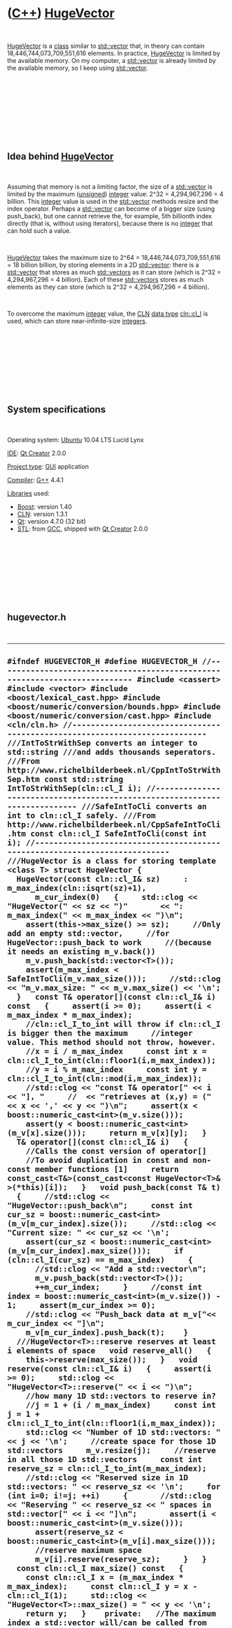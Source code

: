 



 

 

 

 

 

([C++](Cpp.md)) [HugeVector](CppHugeVector.md)
================================================

 

[HugeVector](CppHugeVector.md) is a [class](CppClass.md) similar to
[std::vector](CppVector.md) that, in theory can contain
18,446,744,073,709,551,616 elements. In practice,
[HugeVector](CppHugeVector.md) is limited by the available memory. On
my computer, a [std::vector](CppVector.md) is already limited by the
available memory, so I keep using [std::vector](CppVector.md).

 

 

 

 

 

Idea behind [HugeVector](CppHugeVector.md)
-------------------------------------------

 

Assuming that memory is not a limiting factor, the size of a
[std::vector](CppVector.md) is limited by the maximum
([unsigned](CppUnsigned.md)) [integer](CppInt.md) value: 2\^32 =
4,294,967,296 = 4 billion. This [integer](CppInt.md) value is used in
the [std::vector](CppVector.md) methods resize and the index operator.
Perhaps a [std::vector](CppVector.md) can become of a bigger size
(using push\_back), but one cannot retrieve the, for example, 5th
billionth index directly (that is, without using iterators), because
there is no [integer](CppInt.md) that can hold such a value.

 

[HugeVector](CppHugeVector.md) takes the maximum size to 2\^64 =
18,446,744,073,709,551,616 = 18 billion billion, by storing elements in
a 2D [std::vector](CppVector.md): there is a
[std::vector](CppVector.md) that stores as much
[std::vectors](CppVector.md) as it can store (which is 2\^32 =
4,294,967,296 = 4 billion). Each of these [std::vectors](CppVector.md)
stores as much elements as they can store (which is 2\^32 =
4,294,967,296 = 4 billion).

 

To overcome the maximum [integer](CppInt.md) value, the
[CLN](CppCln.md) [data type](CppDataType.md) [cln::cl\_I](CppCl_I.md)
is used, which can store near-infinite-size [integers](CppInt.md).

 

 

 

 

 

System specifications
---------------------

 

Operating system: [Ubuntu](http://www.ubuntu.com) 10.04 LTS Lucid Lynx

[IDE](CppIde.md): [Qt Creator](CppQtCreator.md) 2.0.0

[Project type](CppQtProjectType.md): [GUI](CppGui.md) application

[Compiler](CppCompiler.md): [G++](CppGpp.md) 4.4.1

[Libraries](CppLibrary.md) used:

-   [Boost](CppBoost.md): version 1.40
-   [CLN](CppCln.md): version 1.3.1
-   [Qt](CppQt.md): version 4.7.0 (32 bit)
-   [STL](CppStl.md): from [GCC](CppGcc.md), shipped with [Qt
    Creator](CppQt.md) 2.0.0

 

 

 

 

 

hugevector.h
------------

 

  -----------------------------------------------------------------------------------------------------------------------------------------------------------------------------------------------------------------------------------------------------------------------------------------------------------------------------------------------------------------------------------------------------------------------------------------------------------------------------------------------------------------------------------------------------------------------------------------------------------------------------------------------------------------------------------------------------------------------------------------------------------------------------------------------------------------------------------------------------------------------------------------------------------------------------------------------------------------------------------------------------------------------------------------------------------------------------------------------------------------------------------------------------------------------------------------------------------------------------------------------------------------------------------------------------------------------------------------------------------------------------------------------------------------------------------------------------------------------------------------------------------------------------------------------------------------------------------------------------------------------------------------------------------------------------------------------------------------------------------------------------------------------------------------------------------------------------------------------------------------------------------------------------------------------------------------------------------------------------------------------------------------------------------------------------------------------------------------------------------------------------------------------------------------------------------------------------------------------------------------------------------------------------------------------------------------------------------------------------------------------------------------------------------------------------------------------------------------------------------------------------------------------------------------------------------------------------------------------------------------------------------------------------------------------------------------------------------------------------------------------------------------------------------------------------------------------------------------------------------------------------------------------------------------------------------------------------------------------------------------------------------------------------------------------------------------------------------------------------------------------------------------------------------------------------------------------------------------------------------------------------------------------------------------------------------------------------------------------------------------------------------------------------------------------------------------------------------------------------------------------------------------------------------------------------------------------------------------------------------------------------------------------------------------------------------------------------------------------------------------------------------------------------------------------------------------------------------------------------------------------------------------------------------------------------------------------------------------------------------------------------------------------------------------------------------------------------------------------------------------------------------------------------------------------------------------------------------------------------------------------------------------------------------------------------------------------------------------------------------------------------------------------------------------------------------------------------------------------------------------------------------------------------------------------------------------------------------------------------------------------------------------------------------------------------------------------------------------------------------------------------------------------------------------------------------------------------------------------------------------------------------------------------------------------------------------------------------------------------------------------------------------------------------------------------------------------------------------------------------------------------------------------------------------------------------------------------------------------------------------------------------------------------------------------------------------------------------------------------------------------------------------------------------------------------------------------------------------------------------------------------------------------------------------------------------------------------------------------------------------------------------------------------------------------------------------------------------------------------------------------------------------------------------------------------------------------------------------------------------------------------------------------------------------------------------------------------------------------------------------------------------------------------------------------------------------------------------------------------------------------------------------------------------------------------------------------------------------------------------------------------------------------------------------------------------------------------------------------------------------------------------------------------
  ` #ifndef HUGEVECTOR_H #define HUGEVECTOR_H //--------------------------------------------------------------------------- #include <cassert> #include <vector> #include <boost/lexical_cast.hpp> #include <boost/numeric/conversion/bounds.hpp> #include <boost/numeric/conversion/cast.hpp> #include <cln/cln.h> //--------------------------------------------------------------------------- ///IntToStrWithSep converts an integer to std::string ///and adds thousands seperators. ///From http://www.richelbilderbeek.nl/CppIntToStrWithSep.htm const std::string IntToStrWithSep(cln::cl_I i); //--------------------------------------------------------------------------- ///SafeIntToCli converts an int to cln::cl_I safely. ///From http://www.richelbilderbeek.nl/CppSafeIntToCli.htm const cln::cl_I SafeIntToCli(const int i); //--------------------------------------------------------------------------- ///HugeVector is a class for storing template <class T> struct HugeVector {   HugeVector(const cln::cl_I& sz)     : m_max_index(cln::isqrt(sz)+1),       m_cur_index(0)   {     std::clog << "HugeVector(" << sz << ")"       << ": m_max_index(" << m_max_index << ")\n";     assert(this->max_size() >= sz);     //Only add an empty std::vector,     //for HugeVector::push_back to work     //(because it needs an existing m_v.back())     m_v.push_back(std::vector<T>());      assert(m_max_index < SafeIntToCli(m_v.max_size()));     //std::clog << "m_v.max_size: " << m_v.max_size() << '\n';   }   const T& operator[](const cln::cl_I& i) const   {     assert(i >= 0);     assert(i < m_max_index * m_max_index);      //cln::cl_I_to_int will throw if cln::cl_I is bigger then the maximum     //integer value. This method should not throw, however.     //x = i / m_max_index     const int x = cln::cl_I_to_int(cln::floor1(i,m_max_index));     //y = i % m_max_index     const int y = cln::cl_I_to_int(cln::mod(i,m_max_index));     //std::clog << "const T& operator[" << i << "], "     //  << "retrieves at (x,y) = (" << x << ',' << y << ")\n";     assert(x < boost::numeric_cast<int>(m_v.size()));     assert(y < boost::numeric_cast<int>(m_v[x].size()));     return m_v[x][y];   }    T& operator[](const cln::cl_I& i)   {     //Calls the const version of operator[]     //To avoid duplication in const and non-const member functions [1]     return const_cast<T&>(const_cast<const HugeVector<T>& >(*this)[i]);   }   void push_back(const T& t)   {     //std::clog << "HugeVector::push_back\n";     const int cur_sz = boost::numeric_cast<int>(m_v[m_cur_index].size());     //std::clog << "Current size: " << cur_sz << '\n';     assert(cur_sz < boost::numeric_cast<int>(m_v[m_cur_index].max_size()));     if (cln::cl_I(cur_sz) == m_max_index)     {       //std::clog << "Add a std::vector\n";       m_v.push_back(std::vector<T>());       ++m_cur_index;     }     //const int index = boost::numeric_cast<int>(m_v.size()) - 1;     assert(m_cur_index >= 0);     //std::clog << "Push_back data at m_v["<< m_cur_index << "]\n";     m_v[m_cur_index].push_back(t);    }   ///HugeVector<T>::reserve reserves at least i elements of space   void reserve_all()   {     this->reserve(max_size());   }   void reserve(const cln::cl_I& i)   {     assert(i >= 0);     std::clog << "HugeVector<T>::reserve(" << i << ")\n";     //how many 1D std::vectors to reserve in?     //j = 1 + (i / m_max_index)     const int j = 1 + cln::cl_I_to_int(cln::floor1(i,m_max_index));     std::clog << "Number of 1D std::vectors: " << j << '\n';     //create space for those 1D std::vectors     m_v.resize(j);     //reserve in all those 1D std::vectors     const int reserve_sz = cln::cl_I_to_int(m_max_index);     //std::clog << "Reserved size in 1D std::vectors: " << reserve_sz << '\n';     for (int i=0; i!=j; ++i)     {       //std::clog << "Reserving " << reserve_sz << " spaces in std::vector[" << i << "]\n";       assert(i < boost::numeric_cast<int>(m_v.size()));       assert(reserve_sz < boost::numeric_cast<int>(m_v[i].max_size()));       //reserve maximum space       m_v[i].reserve(reserve_sz);     }   }   const cln::cl_I max_size() const   {     const cln::cl_I x = (m_max_index * m_max_index);     const cln::cl_I y = x - cln::cl_I(1);     std::clog << "HugeVector<T>::max_size() = " << y << '\n';     return y;   }    private:   //The maximum index a std::vector will/can be called from   const cln::cl_I m_max_index;   //m_cur_index is the index in m_v currently working on   //(m_v.size() does not work, because in HugeVector::reserve   // the 1D std::vectors must exist, to be able to reserve   // memory for them).   int m_cur_index;   //The 2D std::vector containing all data   std::vector<std::vector<T> > m_v; }; //--------------------------------------------------------------------------- ///m_max_index = 2 ^ 27 = 134217728 ///m_max_index = 2 ^ 28 = 268435456 ///m_max_index must be less than std::vector<T>::max_size ///Measured was 357913941, which equals 2 ^ 28.415 ///template <class T> ///const cln::cl_I HugeVector<T>::m_max_index("134217728"); //--------------------------------------------------------------------------- ///IntToStrWithSep converts an integer to std::string ///and adds thousands seperators. ///From http://www.richelbilderbeek.nl/CppIntToStrWithSep.htm const std::string IntToStrWithSep(cln::cl_I i) {   std::string s     = boost::lexical_cast<std::string>(cln::mod(i,10));   i = cln::floor1(i,10);   int d = 1;   while (!cln::zerop(i))   {     s = boost::lexical_cast<std::string>(cln::mod(i,10))       + (d % 3 == 0 ? "," : "")       + s;     i = cln::floor1(i,10);     ++d;   }   return s; } //--------------------------------------------------------------------------- ///SafeIntToCli converts an int to cln::cl_I safely. ///From http://www.richelbilderbeek.nl/CppSafeIntToCli.htm const cln::cl_I SafeIntToCli(const int i) {   //A cln::cl_I can handle integer values to 2^29 in its constructor   if (i < 536870912)   {     return cln::cl_I(i);   }   const std::string s = boost::lexical_cast<std::string>(i);   return cln::cl_I(s.c_str()); } //--------------------------------------------------------------------------- #endif // HUGEVECTOR_H `
  -----------------------------------------------------------------------------------------------------------------------------------------------------------------------------------------------------------------------------------------------------------------------------------------------------------------------------------------------------------------------------------------------------------------------------------------------------------------------------------------------------------------------------------------------------------------------------------------------------------------------------------------------------------------------------------------------------------------------------------------------------------------------------------------------------------------------------------------------------------------------------------------------------------------------------------------------------------------------------------------------------------------------------------------------------------------------------------------------------------------------------------------------------------------------------------------------------------------------------------------------------------------------------------------------------------------------------------------------------------------------------------------------------------------------------------------------------------------------------------------------------------------------------------------------------------------------------------------------------------------------------------------------------------------------------------------------------------------------------------------------------------------------------------------------------------------------------------------------------------------------------------------------------------------------------------------------------------------------------------------------------------------------------------------------------------------------------------------------------------------------------------------------------------------------------------------------------------------------------------------------------------------------------------------------------------------------------------------------------------------------------------------------------------------------------------------------------------------------------------------------------------------------------------------------------------------------------------------------------------------------------------------------------------------------------------------------------------------------------------------------------------------------------------------------------------------------------------------------------------------------------------------------------------------------------------------------------------------------------------------------------------------------------------------------------------------------------------------------------------------------------------------------------------------------------------------------------------------------------------------------------------------------------------------------------------------------------------------------------------------------------------------------------------------------------------------------------------------------------------------------------------------------------------------------------------------------------------------------------------------------------------------------------------------------------------------------------------------------------------------------------------------------------------------------------------------------------------------------------------------------------------------------------------------------------------------------------------------------------------------------------------------------------------------------------------------------------------------------------------------------------------------------------------------------------------------------------------------------------------------------------------------------------------------------------------------------------------------------------------------------------------------------------------------------------------------------------------------------------------------------------------------------------------------------------------------------------------------------------------------------------------------------------------------------------------------------------------------------------------------------------------------------------------------------------------------------------------------------------------------------------------------------------------------------------------------------------------------------------------------------------------------------------------------------------------------------------------------------------------------------------------------------------------------------------------------------------------------------------------------------------------------------------------------------------------------------------------------------------------------------------------------------------------------------------------------------------------------------------------------------------------------------------------------------------------------------------------------------------------------------------------------------------------------------------------------------------------------------------------------------------------------------------------------------------------------------------------------------------------------------------------------------------------------------------------------------------------------------------------------------------------------------------------------------------------------------------------------------------------------------------------------------------------------------------------------------------------------------------------------------------------------------------------------------------------------------------------------------------------------------------------------------------

 

 

 

 

 





 



